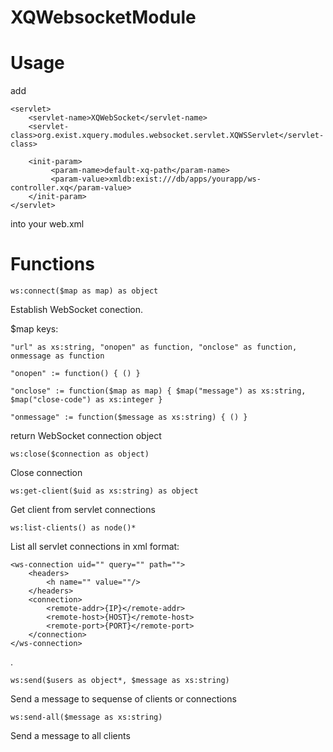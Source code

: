 XQWebsocketModule
=================

Usage
=====

add

    <servlet>
        <servlet-name>XQWebSocket</servlet-name>
        <servlet-class>org.exist.xquery.modules.websocket.servlet.XQWSServlet</servlet-class>

        <init-param>
             <param-name>default-xq-path</param-name>
             <param-value>xmldb:exist:///db/apps/yourapp/ws-controller.xq</param-value>
        </init-param>
    </servlet>
    
into your web.xml

Functions
=========

    ws:connect($map as map) as object

Establish WebSocket conection.

$map keys:

    "url" as xs:string, "onopen" as function, "onclose" as function, onmessage as function

    "onopen" := function() { () }

    "onclose" := function($map as map) { $map("message") as xs:string, $map("close-code") as xs:integer }

    "onmessage" := function($message as xs:string) { () }
    
return WebSocket connection object


    ws:close($connection as object)

Close connection


    ws:get-client($uid as xs:string) as object

Get client from servlet connections


    ws:list-clients() as node()*

List all servlet connections in xml format:

    <ws-connection uid="" query="" path="">
        <headers>
            <h name="" value=""/>
        </headers>
        <connection>
            <remote-addr>{IP}</remote-addr>
            <remote-host>{HOST}</remote-host>
            <remote-port>{PORT}</remote-port>
        </connection>
    </ws-connection>

.

    ws:send($users as object*, $message as xs:string)

Send a message to sequense of clients or connections


    ws:send-all($message as xs:string)

Send a message to all clients
